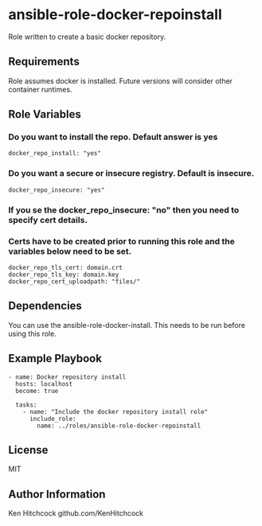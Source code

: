 ansible-role-docker-repoinstall
=========

Role written to create a basic docker repository.

Requirements
------------
Role assumes docker is installed. Future versions will consider other container runtimes.

Role Variables
--------------
### Do you want to install the repo. Default answer is yes
    docker_repo_install: "yes"

### Do you want a secure or insecure registry. Default is insecure.
    docker_repo_insecure: "yes"

### If you se the docker_repo_insecure: "no" then you need to specify cert details.
### Certs have to be created prior to running this role and the variables below need to be set.
    docker_repo_tls_cert: domain.crt
    docker_repo_tls_key: domain.key
    docker_repo_cert_uploadpath: "files/"


Dependencies
------------

You can use the ansible-role-docker-install. This needs to be run before using this role.

Example Playbook
----------------

    - name: Docker repository install
      hosts: localhost
      become: true

      tasks:
        - name: "Include the docker repository install role"
          include_role:
            name: ../roles/ansible-role-docker-repoinstall

License
-------

MIT

Author Information
------------------

Ken Hitchcock
github.com/KenHitchcock
